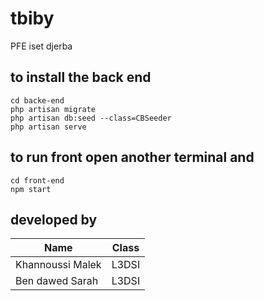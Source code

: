 # tbiby 
PFE iset djerba




## to install the back end
```
cd backe-end
php artisan migrate
php artisan db:seed --class=CBSeeder
php artisan serve
```

## to run front open another terminal and
```
cd front-end
npm start
```
## developed by
Name | Class
------------ | -------------
Khannoussi Malek | L3DSI
Ben dawed Sarah | L3DSI
